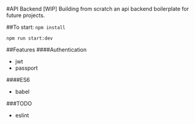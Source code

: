 #API Backend [WIP]
Building from scratch an api backend boilerplate for future projects.

##To start:
`npm install`

`npm run start:dev`

##Features
####Authentication
- jwt
- passport

####ES6
- babel

###TODO
- eslint
